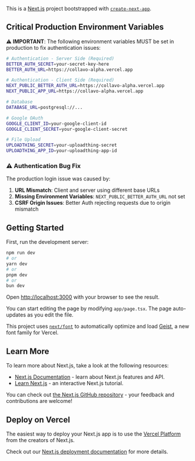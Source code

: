This is a [Next.js](https://nextjs.org) project bootstrapped with [`create-next-app`](https://nextjs.org/docs/app/api-reference/cli/create-next-app).

## Critical Production Environment Variables

⚠️ **IMPORTANT**: The following environment variables MUST be set in production to fix authentication issues:

```bash
# Authentication - Server Side (Required)
BETTER_AUTH_SECRET=your-secret-key-here
BETTER_AUTH_URL=https://collavo-alpha.vercel.app

# Authentication - Client Side (Required) 
NEXT_PUBLIC_BETTER_AUTH_URL=https://collavo-alpha.vercel.app
NEXT_PUBLIC_APP_URL=https://collavo-alpha.vercel.app

# Database
DATABASE_URL=postgresql://...

# Google OAuth
GOOGLE_CLIENT_ID=your-google-client-id
GOOGLE_CLIENT_SECRET=your-google-client-secret

# File Upload
UPLOADTHING_SECRET=your-uploadthing-secret
UPLOADTHING_APP_ID=your-uploadthing-app-id
```

### ⚠️ Authentication Bug Fix
The production login issue was caused by:
1. **URL Mismatch**: Client and server using different base URLs
2. **Missing Environment Variables**: `NEXT_PUBLIC_BETTER_AUTH_URL` not set
3. **CSRF Origin Issues**: Better Auth rejecting requests due to origin mismatch

## Getting Started

First, run the development server:

```bash
npm run dev
# or
yarn dev
# or
pnpm dev
# or
bun dev
```

Open [http://localhost:3000](http://localhost:3000) with your browser to see the result.

You can start editing the page by modifying `app/page.tsx`. The page auto-updates as you edit the file.

This project uses [`next/font`](https://nextjs.org/docs/app/building-your-application/optimizing/fonts) to automatically optimize and load [Geist](https://vercel.com/font), a new font family for Vercel.

## Learn More

To learn more about Next.js, take a look at the following resources:

- [Next.js Documentation](https://nextjs.org/docs) - learn about Next.js features and API.
- [Learn Next.js](https://nextjs.org/learn) - an interactive Next.js tutorial.

You can check out [the Next.js GitHub repository](https://github.com/vercel/next.js) - your feedback and contributions are welcome!

## Deploy on Vercel

The easiest way to deploy your Next.js app is to use the [Vercel Platform](https://vercel.com/new?utm_medium=default-template&filter=next.js&utm_source=create-next-app&utm_campaign=create-next-app-readme) from the creators of Next.js.

Check out our [Next.js deployment documentation](https://nextjs.org/docs/app/building-your-application/deploying) for more details.
